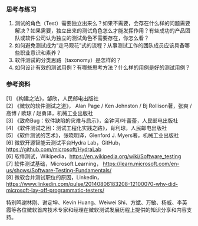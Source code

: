 
### 思考与练习

1. 测试的角色（Test）需要独立出来么？如果不需要，会存在什么样的问题需要解决？如果需要，独立出来的测试角色怎么才能发挥作用？有些成功的产品团队或软件公司认为独立的测试角色不需要存在，你怎么看？
2. 如何避免测试成为“走马观花”式的流程？从事测试工作的团队成员应该具备哪些职业意识和素养？
3. 软件测试的分类思路（taxonomy）是怎样的？
4. 如何设计有效的测试用例？有哪些思考方法？什么样的用例是好的测试用例？

### 参考资料

[1] 《构建之法》，邹欣，人民邮电出版社  
[2] 《微软的软件测试之道》， Alan Page / Ken Johnston / Bj Rollison著，张奭 / 高博 / 欧琼 / 赵勇译，机械工业出版社  
[3] 《致命Bug：软件缺陷的灾难与启示》，金钟河/叶蕾蕾，人民邮电出版社  
[4] 《软件测试之困：测试工程化实践之路》，肖利琼，人民邮电出版社  
[5] 《软件测试的艺术》，张晓明译，Glenford J. Myers著，机械工业出版社  
[6] 微软开源智能云测试平台Hydra Lab，GitHub，https://github.com/microsoft/HydraLab  
[6] 软件测试，Wikipedia，https://en.wikipedia.org/wiki/Software_testing  
[7] 软件测试基础，Microsoft Learning， https://learn.microsoft.com/en-us/shows/Software-Testing-Fundamentals/  
[8] 微软合并测试职位的原因，Linkedin，https://www.linkedin.com/pulse/20140806183208-12100070-why-did-microsoft-lay-off-programmatic-testers/  

特别鸣谢林刚、谢定坤、Kevin Huang、Weiwei Shi、方斌、万敏、杨威、李英霞等各位微软首席技术专家和经理在微软测试发展历程上提供的知识分享和内容支持。